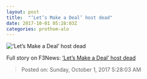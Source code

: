 ```yaml
---
layout: post
title:  "‘Let’s Make a Deal’ host dead"
date: 2017-10-01 05:28:03Z
categories: prothom-alo
---
```


![‘Let’s Make a Deal’ host dead](http://en.prothom-alo.com/contents/cache/images/1200x630x1/uploads/media/2017/10/01/1930493fff15772302dbfdc727eb86dd-Monty-Hall.jpg?jadewits_media_id=150627)




Full story on F3News: [‘Let’s Make a Deal’ host dead](http://www.f3nws.com/n/rz3JKB)

> Posted on: Sunday, October 1, 2017 5:28:03 AM
